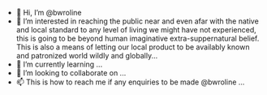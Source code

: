 - 👋 Hi, I’m @bwroline
- 👀 I’m interested in reaching the public near and even afar with the native and local standard to any level of living we might have not experienced, this is going to be beyond human imaginative extra-suppernatural belief. This is also a means of letting our local product to be availably known and patronized world wildly and globally...
- 🌱 I’m currently learning ...
- 💞️ I’m looking to collaborate on ...
- 📫 This is how to reach me if any enquiries to be made @bwroline ...

<!---
bwroline/bwroline is a ✨ special ✨ repository because its `README.md` (this file) appears on your GitHub profile.
You can click the Preview link to take a look at your changes.
--->
